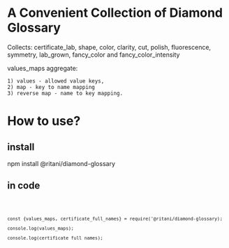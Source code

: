 # A Convenient Collection of Diamond Glossary 

Collects: certificate_lab, shape, color, clarity, cut, polish, fluorescence, symmetry, lab_grown, fancy_color and fancy_color_intensity

values_maps aggregate:

    1) values - allowed value keys, 
    2) map - key to name mapping
    3) reverse map - name to key mapping.

# How to use?

## install

npm install @ritani/diamond-glossary

## in code

<code>

    const {values_maps, certificate_full_names} = require('@ritani/diamond-glossary);

    console.log(values_maps);

    console.log(certificate_full_names);
    
</code>